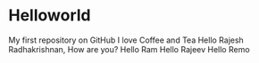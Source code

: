 # Helloworld
My first repository on GitHub
I love Coffee and Tea
Hello Rajesh Radhakrishnan, How are you?
Hello Ram
Hello Rajeev
Hello Remo

